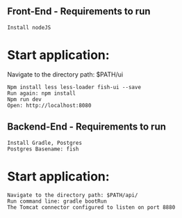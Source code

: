 ## Front-End - Requirements to run
   ```
   Install nodeJS
   ```
# Start application:
   Navigate to the directory path: $PATH/ui
   ```
   Npm install less less-loader fish-ui --save
   Run again: npm install
   Npm run dev
   Open: http://localhost:8080
   ```
## Backend-End - Requirements to run   
   ```
   Install Gradle, Postgres 
   Postgres Basename: fish
   ```
     
# Start application:  
   ```
   Navigate to the directory path: $PATH/api/
   Run command line: gradle bootRun
   The Tomcat connector configured to listen on port 8880
   ```
